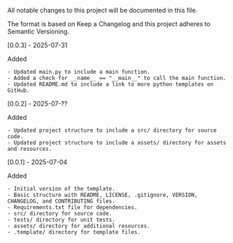 All notable changes to this project will be documented in this file.

The format is based on Keep a Changelog
and this project adheres to Semantic Versioning.

[0.0.3] - 2025-07-31

Added

    - Updated main.py to include a main function.
    - Added a check for __name__ == "__main__" to call the main function.
    - Updated README.md to include a link to more python templates on GitHub.

[0.0.2] - 2025-07-??

Added

    - Updated project structure to include a src/ directory for source code.
    - Updated project structure to include a assets/ directory for assets and resources.

[0.0.1] - 2025-07-04

Added

    - Initial version of the template.
    - Basic structure with README, LICENSE, .gitignore, VERSION, CHANGELOG, and CONTRIBUTING files.
    - Requirements.txt file for dependencies.
    - src/ directory for source code.
    - tests/ directory for unit tests.
    - assets/ directory for additional resources.
    - .template/ directory for template files.